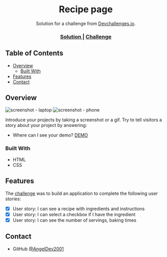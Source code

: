 <!-- Please update value in the {}  -->

<h1 align="center">Recipe page</h1>

<div align="center">
   Solution for a challenge from  <a href="http://devchallenges.io" target="_blank">Devchallenges.io</a>.
</div>

<div align="center">
  <h3>
    <a href="https://github.com/AngelDev2001/Recipe-page---AngelDev2001">
      Solution
    </a>
    <span> | </span>
    <a href="https://https://devchallenges.io/challenges/OEKdUZ6xs0h99C38XVht">
      Challenge
    </a>
  </h3>
</div>

<!-- TABLE OF CONTENTS -->

## Table of Contents

- [Overview](#overview)
  - [Built With](#built-with)
- [Features](#features)
- [Contact](#contact)

## Overview

![screenshot - laptop]('./image/screenshot-laptop.png')
![screenshot - phone]('./image/screenshot-phone.png')

Introduce your projects by taking a screenshot or a gif. Try to tell visitors a story about your project by answering:

- Where can I see your demo?
[DEMO](https://angeldev2001.github.io/Recipe-page---AngelDev2001/)

### Built With
- HTML
- CSS

## Features

The [challenge](https://https://devchallenges.io/challenges/OEKdUZ6xs0h99C38XVht) was to build an application to complete the following user stories:

- [x] User story: I can see a recipe with ingredients and instructions
- [x] User story: I can select a checkbox if I have the ingredient
- [x] User story: I can see the number of servings, baking times

## Contact

- GitHub [@AngelDev2001](https://github.com/AngelDev2001)
